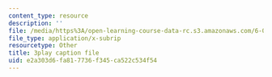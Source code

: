 ```yaml
---
content_type: resource
description: ''
file: /media/https%3A/open-learning-course-data-rc.s3.amazonaws.com/6-006-introduction-to-algorithms-spring-2020/e2a303d6fa817736f345ca522c534f54_WO6vQJ6Rhm8.srt
file_type: application/x-subrip
resourcetype: Other
title: 3play caption file
uid: e2a303d6-fa81-7736-f345-ca522c534f54
---
```

